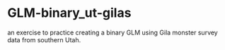 # GLM-binary_ut-gilas
an exercise to practice creating a binary GLM using Gila monster survey data from southern Utah.
